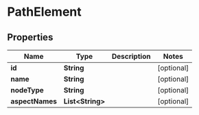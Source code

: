 
# PathElement

## Properties
Name | Type | Description | Notes
------------ | ------------- | ------------- | -------------
**id** | **String** |  |  [optional]
**name** | **String** |  |  [optional]
**nodeType** | **String** |  |  [optional]
**aspectNames** | **List&lt;String&gt;** |  |  [optional]



